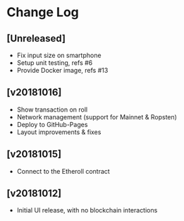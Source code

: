 # Change Log


## [Unreleased]

  - Fix input size on smartphone
  - Setup unit testing, refs #6
  - Provide Docker image, refs #13

## [v20181016]

  - Show transaction on roll
  - Network management (support for Mainnet & Ropsten)
  - Deploy to GitHub-Pages
  - Layout improvements & fixes


## [v20181015]

  - Connect to the Etheroll contract


## [v20181012]

  - Initial UI release, with no blockchain interactions
